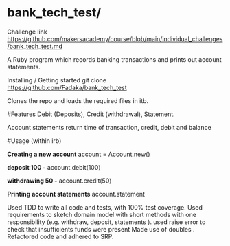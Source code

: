 # bank_tech_test/
Challenge link
https://github.com/makersacademy/course/blob/main/individual_challenges/bank_tech_test.md

A Ruby program which records banking transactions and prints out account statements.

Installing / Getting started
git clone https://github.com/Fadaka/bank_tech_test

Clones the repo and loads the required files in itb.

#Features
Debit (Deposits), Credit (withdrawal), Statement.

Account statements return time of transaction, credit, debit and balance

#Usage (within irb)

**Creating a new account**
account = Account.new()

**deposit 100 -**
account.debit(100)

**withdrawing 50 -**
account.credit(50)

**Printing account statements**
account.statement

Used TDD to write all code and tests,  with 100% test coverage.
Used requirements to sketch domain model with short methods with one responsibility (e.g. withdraw, deposit, statements ).
used raise error to check that insufficients funds were present
Made use of doubles .
Refactored code and adhered to SRP.
